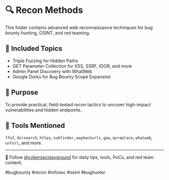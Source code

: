 # 🔍 Recon Methods

This folder contains advanced web reconnaissance techniques for bug bounty hunting, OSINT, and red teaming.

## 📁 Included Topics
- Triple Fuzzing for Hidden Paths
- GET Parameter Collection for XSS, SSRF, IDOR, and more
- Admin Panel Discovery with WhatWeb
- Google Dorks for Bug Bounty Scope Expansion

## 🎯 Purpose
To provide practical, field-tested recon tactics to uncover high-impact vulnerabilities and hidden endpoints.

## 🤖 Tools Mentioned
`ffuf`, `dirsearch`, `httpx`, `subfinder`, `waybackurls`, `gau`, `qsreplace`, `whatweb`, `unfurl`, and more.

---

📲 Follow [@cybersecplayground](https://t.me/cybersecplayground) for daily tips, tools, PoCs, and red team content.

#bugbounty #recon #infosec #osint #bughunter

